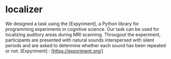 # localizer
We designed a task using the [Expyriment], a Python library for programming experiments in cognitive science. Our task can be used for localizing auditory areas during MRI scanning. Througout the experiment, participants are presented with natural sounds interspersed with silent periods and are asked to determine whether each sound has been repeated or not.
[Expyriment] : [https://expyriment.org/]
